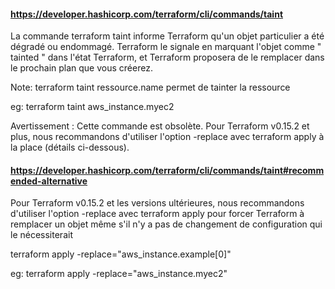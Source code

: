 #### https://developer.hashicorp.com/terraform/cli/commands/taint

La commande terraform taint informe Terraform qu'un objet particulier a été dégradé ou endommagé. Terraform le signale en marquant l'objet comme " tainted " dans l'état Terraform, et Terraform proposera de le remplacer dans le prochain plan que vous créerez.

Note: terraform taint ressource.name permet de tainter la ressource

eg: terraform taint aws_instance.myec2

Avertissement : Cette commande est obsolète. Pour Terraform v0.15.2 et plus, nous recommandons d'utiliser l'option -replace avec terraform apply à la place (détails ci-dessous).

#### https://developer.hashicorp.com/terraform/cli/commands/taint#recommended-alternative

Pour Terraform v0.15.2 et les versions ultérieures, nous recommandons d'utiliser l'option -replace avec terraform apply pour forcer Terraform à remplacer un objet même s'il n'y a pas de changement de configuration qui le nécessiterait

terraform apply -replace="aws_instance.example[0]"

eg: terraform apply -replace="aws_instance.myec2"